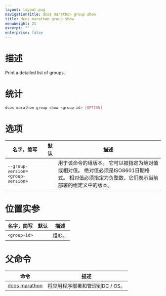 ```yaml
---
layout: layout.pug
navigationTitle: dcos marathon group show
title: dcos marathon group show
menuWeight: 21
excerpt: ""
enterprise: false
---
```

<!-- This source repo for this topic is https://github.com/dcos/dcos-docs -->

# 描述

Print a detailed list of groups.

# 统计

```bash
dcos marathon group show <group-id> [OPTION]
```

# 选项

| 名字，简写                                   | 默认 | 描述                                                                          |
| --------------------------------------- | -- | --------------------------------------------------------------------------- |
| `--group-version=<group-version>` |    | 用于该命令的组版本。 它可以被指定为绝对值或相对值。 绝对值必须是ISO8601日期格式。 相对值必须指定为负整数，它们表示当前部署的组定义中的版本。 |

# 位置实参

| 名字，简写              | 默认 | 描述   |
| ------------------ | -- | ---- |
| `<group-id>` |    | 组ID。 |

# 父命令

| 命令                                                          | 描述                  |
| ----------------------------------------------------------- | ------------------- |
| [dcos marathon](/1.10/cli/command-reference/dcos-marathon/) | 将应用程序部署和管理到DC / OS。 |

<!-- # Examples -->